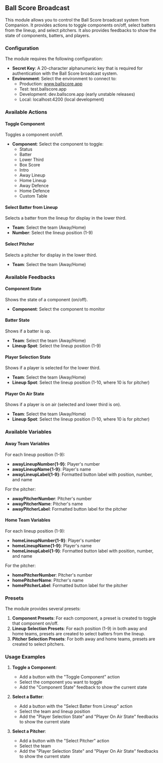 ## Ball Score Broadcast

This module allows you to control the Ball Score broadcast system from Companion. It provides actions to toggle components on/off, select batters from the lineup, and select pitchers. It also provides feedbacks to show the state of components, batters, and players.

### Configuration

The module requires the following configuration:

- **Secret Key**: A 20-character alphanumeric key that is required for authentication with the Ball Score broadcast system.
- **Environment**: Select the environment to connect to:
  - Production: www.ballscore.app
  - Test: test.ballscore.app
  - Development: dev.ballscore.app (early unstable releases)
  - Local: localhost:4200 (local development)

### Available Actions

#### Toggle Component

Toggles a component on/off.

- **Component**: Select the component to toggle:
  - Status
  - Batter
  - Lower Third
  - Box Score
  - Intro
  - Away Lineup
  - Home Lineup
  - Away Defence
  - Home Defence
  - Custom Table

#### Select Batter from Lineup

Selects a batter from the lineup for display in the lower third.

- **Team**: Select the team (Away/Home)
- **Number**: Select the lineup position (1-9)

#### Select Pitcher

Selects a pitcher for display in the lower third.

- **Team**: Select the team (Away/Home)

### Available Feedbacks

#### Component State

Shows the state of a component (on/off).

- **Component**: Select the component to monitor

#### Batter State

Shows if a batter is up.

- **Team**: Select the team (Away/Home)
- **Lineup Spot**: Select the lineup position (1-9)

#### Player Selection State

Shows if a player is selected for the lower third.

- **Team**: Select the team (Away/Home)
- **Lineup Spot**: Select the lineup position (1-10, where 10 is for pitcher)

#### Player On Air State

Shows if a player is on air (selected and lower third is on).

- **Team**: Select the team (Away/Home)
- **Lineup Spot**: Select the lineup position (1-10, where 10 is for pitcher)

### Available Variables

#### Away Team Variables

For each lineup position (1-9):

- **awayLineupNumber{1-9}**: Player's number
- **awayLineupName{1-9}**: Player's name
- **awayLineupLabel{1-9}**: Formatted button label with position, number, and name

For the pitcher:

- **awayPitcherNumber**: Pitcher's number
- **awayPitcherName**: Pitcher's name
- **awayPitcherLabel**: Formatted button label for the pitcher

#### Home Team Variables

For each lineup position (1-9):

- **homeLineupNumber{1-9}**: Player's number
- **homeLineupName{1-9}**: Player's name
- **homeLineupLabel{1-9}**: Formatted button label with position, number, and name

For the pitcher:

- **homePitcherNumber**: Pitcher's number
- **homePitcherName**: Pitcher's name
- **homePitcherLabel**: Formatted button label for the pitcher

### Presets

The module provides several presets:

1. **Component Presets**: For each component, a preset is created to toggle that component on/off.
2. **Lineup Selection Presets**: For each position (1-9) in both away and home teams, presets are created to select batters from the lineup.
3. **Pitcher Selection Presets**: For both away and home teams, presets are created to select pitchers.

### Usage Examples

1. **Toggle a Component**:

   - Add a button with the "Toggle Component" action
   - Select the component you want to toggle
   - Add the "Component State" feedback to show the current state

2. **Select a Batter**:

   - Add a button with the "Select Batter from Lineup" action
   - Select the team and lineup position
   - Add the "Player Selection State" and "Player On Air State" feedbacks to show the current state

3. **Select a Pitcher**:
   - Add a button with the "Select Pitcher" action
   - Select the team
   - Add the "Player Selection State" and "Player On Air State" feedbacks to show the current state
